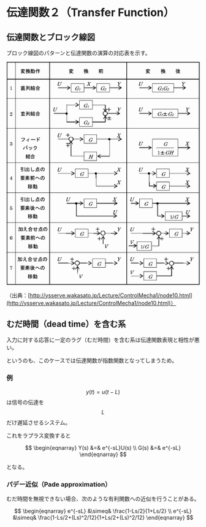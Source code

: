 # 伝達関数２（Transfer Function）

## 伝達関数とブロック線図

ブロック線図のパターンと伝達関数の演算の対応表を示す。

![alt text](fig2.png)

（出典：[http://ysserve.wakasato.jp/Lecture/ControlMecha1/node10.html](http://ysserve.wakasato.jp/Lecture/ControlMecha1/node10.html)）

## むだ時間（dead time）を含む系

入力に対する応答に一定のラグ（むだ時間）を含む系は伝達関数表現と相性が悪い。

というのも、このケースでは伝達関数が指数関数となってしまうため。

### 例

$$y(t) = u(t-L)$$ は信号の伝達を$$L$$だけ遅延させるシステム。

これをラプラス変換すると

<center>
$$
\begin{eqnarray}
  Y(s) &=& e^{-sL}U(s) \\
  G(s) &=& e^{-sL}
\end{eqnarray}
$$
</center>

となる。

### パデー近似（Pade approximation）

むだ時間を無視できない場合、次のような有利関数への近似を行うことがある。

<center>
$$
\begin{eqnarray}
  e^{-sL} &\simeq& \frac{1-Ls/2}{1+Ls/2} \\
  e^{-sL} &\simeq& \frac{1-Ls/2+(Ls)^2/12}{1+Ls/2+(Ls)^2/12}
\end{eqnarray}
$$
</center>
